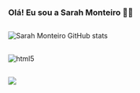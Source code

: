 
### Olá! Eu sou a Sarah Monteiro 👋🏼


##

![Sarah Monteiro GitHub stats](https://github-readme-stats.vercel.app/api?username=sarahmonteiroanjos=true&theme=synthwave)
##

<div style="display: inline_block">
 <img align="center" alt="html5" src=https://img.shields.io/badge/Python-14354C?style=for-the-badge&logo=python&logoColor=white 
 </div><br/>

##
<div> 
<a href="https://www.linkedin.com/in/sarah-monteiro123/" target="_blank"><img src="https://img.shields.io/badge/-LinkedIn-%230077B5?style=for-the-badge&logo=linkedin&logoColor=white" target="_blank"></a> 
 <img align=https://img.shields.io/badge/foodpanda-E23744?style=for-the-badge&logo=zomato&logoColor=white  

  </div>



